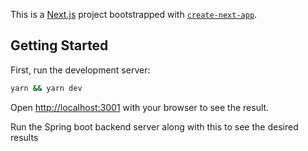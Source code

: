 This is a [Next.js](https://nextjs.org/) project bootstrapped with [`create-next-app`](https://github.com/vercel/next.js/tree/canary/packages/create-next-app).

## Getting Started

First, run the development server:

```bash
yarn && yarn dev
```

Open [http://localhost:3001](http://localhost:3001) with your browser to see the result.

Run the Spring boot backend server along with this to see the desired results

